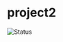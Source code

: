 # project2
![Status](https://github.com/kottman/project2_initial/actions/workflows/pythonapp.yml/badge.svg)
